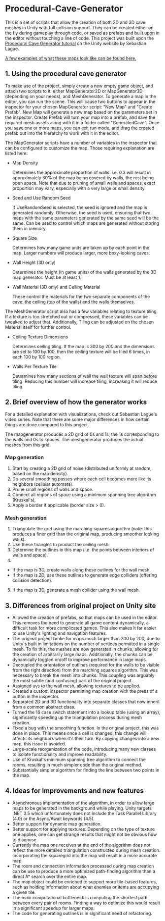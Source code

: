 # Procedural-Cave-Generator

This is a set of scripts that allow the creation of both 2D and 3D cave meshes in Unity with full collision support. They can be created either on the fly during gameplay through code, or saved as prefabs and built upon in the editor without touching a line of code. This project was built upon the [Procedural Cave Generator tutorial](https://unity3d.com/learn/tutorials/projects/procedural-cave-generation-tutorial) on the Unity website by Sebastian Lague.

[A few examples of what these maps look like can be found here.](http://imgur.com/a/jeZHR) 

## 1. Using the procedural cave generator

To make use of the project, simply create a new empty game object, and attach two scripts to it: either MapGenerator2D or MapGenerator3D (depending on your needs), and MeshGenerator. To generate a map in the editor, you can run the scene. This will cause two buttons to appear in the inspector for your chosen MapGenerator script: "New Map" and "Create Prefab". New Map will generate a new map based on the parameters set in the inspector. Create Prefab will turn your map into a prefab, and save the required mesh assets along with it in a folder called "GeneratedCave". Once you save one or more maps, you can exit run mode, and drag the created prefab out into the hierarchy to work with it in the editor. 

The MapGenerator scripts have a number of variables in the inspector that can be configured to customize the map. Those requiring explanation are listed here:

* Map Density 

   Determines the approximate proportion of walls. i.e. 0.3 will result in approximately 30% of the map being covered by walls, the rest being open space. Note that due to pruning of small walls and spaces, exact proportion may vary, especially with a very large or small density.

* Seed and Use Random Seed

   If UseRandomSeed is selected, the seed is ignored and the map is generated randomly. Otherwise, the seed is used, ensuring that two maps with the same parameters generated by the same seed will be the same. Can be used to control which maps are generated without storing them in memory. 
   
* Square Size

   Determines how many game units are taken up by each point in the map. Larger numbers will produce larger, more boxy-looking caves.

* Wall Height (3D only)

   Determines the height (in game units) of the walls generated by the 3D map generator. Must be at least 1. 

* Wall Material (3D only) and Ceiling Material

   These control the materials for the two separate components of the cave: the ceiling (top of the walls) and the walls themselves. 

The MeshGenerator script also has a few variables relating to texture tiling. If a texture is too stretched out or compressed, these variables can be tweaked to adjust that. Additionally, Tiling can be adjusted on the chosen Material itself for further control. 

* Ceiling Texture Dimensions

   Determines ceiling tiling. If the map is 300 by 200 and the dimensions are set to 100 by 100, then the ceiling texture will be tiled 6 times, in each 100 by 100 region. 
   
* Walls Per Texture Tile

   Determines how many sections of wall the wall texture will span before tiling. Reducing this number will increase tiling, increasing it will reduce tiling. 
  
## 2. Brief overview of how the generator works

For a detailed explanation with visualizations, check out Sebastian Lague's video series. Note that there are some major differences in how certain things are done compared to this project.

The mapgenerator produces a 2D grid of 0s and 1s, the 1s corresponding to the walls and 0s to spaces. The meshgenerator produces the actual meshes from this grid.

### Map generation

1. Start by creating a 2D grid of noise (distributed uniformly at random, based on the map density). 
2. Do several smoothing passes where each cell becomes more like its neighbors (cellular automata).
3. Prune small regions of walls and space. 
4. Connect all regions of space using a minimum spanning tree algorithm (Kruskal's).
5. Apply a border if applicable (border size > 0).

### Mesh generation

1. Triangulate the grid using the marching squares algorithm (note: this produces a finer grid than the original map, producing smoother looking walls). 
2. Use these triangles to product the ceiling mesh. 
3. Determine the outlines in this map (i.e. the points between interiors of walls and space). 
4. 
  * If the map is 3D, create walls along these outlines for the wall mesh.
  * If the map is 2D, use these outlines to generate edge colliders (offering collision detection). 
5. If the map is 3D, generate a mesh collider using the wall mesh.

## 3. Differences from original project on Unity site

* Allowed the creation of prefabs, so that maps can be used in the editor. This removes the need to generate all game content dynamically, a difficult task for more complicated games. This also makes it far easier to use Unity's lighting and navigation features. 
* The original project broke for maps much larger than 200 by 200, due to Unity's built in limitations on the number of vertices permitted in a single mesh. To fix this, the meshes are now generated in chunks, allowing for the creation of arbitrarily large maps. Additionally, the chunks can be dynamically toggled on/off to improve performance in large maps.
* Decoupled the orientation of outlines (required for the walls to be visible from the right direction) from the marching squares algorithm. This was necessary to break the mesh into chunks. This coupling was arguably the most subtle (and confusing) part of the original project.
* Assigned uvs to the wall mesh, allowing textures to be applied. 
* Created a custom inspector permitting map creation with the press of a button in the inspector. 
* Separated 2D and 3D functionality into separate classes that now inherit from a common abstract class.
* Turned the 16 case switch statement into a lookup table (using an array), significantly speeding up the triangulation process during mesh creation. 
* Fixed a bug with the smoothing function. In the original project, this was done in place. This means once a cell is changed, this change will affects its neighbors when it's their turn. By copying changes into a new map, this issue is avoided.
* Large-scale reorganization of the code, introducing many new classes to isolate functionality and improve readability.
* Use of Kruskal's minimum spanning tree algorithm to connect the rooms, resulting in much simpler code than the original method.
* Substantially simpler algorithm for finding the line between two points in the map. 

## 4. Ideas for improvements and new features

* Asynchronous implementation of the algorithm, in order to allow large maps to be generated in the background while playing. Unity targets .NET 3.5 which unfortunately does not include the Task Parallel Library (4.0) or the Async/Await keywords (4.5). 
* Better support for dynamic map generation.
* Better support for applying textures. Depending on the type of texture one applies, one can get strange results that might not be obvious how to diagnose. 
* Currently the map one receives at the end of the algorithm does not reflect the more detailed triangulation constructed during mesh creation. Incorporating the squaregrid into the map will result in a more accurate map.
* The room and connection information processed during map creation can be use to produce a more optimized path-finding algorithm than a direct A* search over the entire map. 
* The map object could be enriched to support more tile-based features, such as holding information about what enemies or items are occupying a given tile. 
* The main computational bottleneck is computing the shortest path between every pair of rooms. Finding a way to optimize this would result in a significant speedup for larger maps. 
* The code for generating outlines is in significant need of refactoring.
